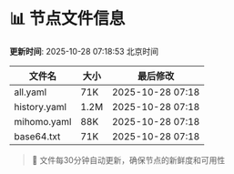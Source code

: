 # 📊 节点文件信息

**更新时间**: 2025-10-28 07:18:53 北京时间

| 文件名 | 大小 | 最后修改 |
|--------|------|----------|
| all.yaml | 71K | 2025-10-28 07:18 |
| history.yaml | 1.2M | 2025-10-28 07:18 |
| mihomo.yaml | 88K | 2025-10-28 07:18 |
| base64.txt | 71K | 2025-10-28 07:18 |

> 🔄 文件每30分钟自动更新，确保节点的新鲜度和可用性

